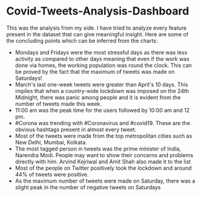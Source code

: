 # Covid-Tweets-Analysis-Dashboard



This was the analysis from my side. I have tried to analyze every feature present in the dataset that can give meaningful insight. Here are some of the concluding points which can be inferred from the charts:
- Mondays and Fridays were the most stressful days as there was less activity as compared to other days meaning that even if the work was done via homes, the working population was round the clock. This can be proved by the fact that the maximum of tweets was made on Saturdays!
- March's last one-week tweets were greater than April's 10 days. This implies that when a country-wide lockdown was imposed on the 24th Midnight, there was panic among people and it is evident from the number of tweets made this week.
- 11:00 am was the peak time for the users followed by 10:00 am and 12 pm.
- #Corona was trending with #Coronavirus and #covid19. These are the obvious hashtags present in almost every tweet.
- Most of the tweets were made from the top metropolitan cities such as New Delhi, Mumbai, Kolkata.
- The most tagged person in tweets was the prime minister of India, Narendra Modi. People may want to show their concerns and problems directly with him. Arvind Kejriwal and Amit Shah also made it to the list
- Most of the people on Twitter positively took the lockdown and around 44% of tweets were positive.
- As the maximum number of tweets were made on Saturday, there was a slight peak in the number of negative tweets on Saturdays


